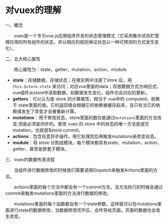 # 对vuex的理解

一、概念

　　vuex是一个专为vue.js应用程序开发的状态管理模式（它采用集中式存贮管理应用的所有组件的状态，并以相应的规则保证状态以一种可预测的方式发生变化）。

二、五大核心属性

　　核心属性为：state，getter，mutation，action，module

- **state**：存储数据，存储状态；在根实例中注册了store 后，用 `this.$store.state` 来访问；对应vue里面的data；存放数据方式为响应式，vue组件从store中读取数据，如数据发生变化，组件也会对应的更新。
- **getters**：可以认为是 store 的计算属性，相当于 vue中的 computed，依赖于 state里面的值。它的返回值会根据它的依赖被缓存起来，且只有当它的依赖值发生了改变才会被重新计算。
- **mutations**：用于修改状态，store里面的数仅能通过`mutations`里面的方法改变,但是必须是同步的。更改 vuex 的 store 中的状态的唯一方法是提交 mutation，也就是$store.commit。
- **actions**：包含任意异步操作，用它处理完后再触发mutations来改变状态。
- **module**：将 store 分割成模块，每个模块都具有state、mutation、action、getter、甚至是嵌套子模块。

三、vuex的数据传递流程

　　当组件进行数据修改的时候我们需要调用Dispatch来触发Actions里面的方法。

　　actions里面的每个方法中都会有一个commit方法，当方法执行的时候会通过commit来触发mutations里面的方法进行数据的修改。　　

　　mutations里面的每个函数都会有一个state参数，这样就可以在mutations里面进行state的数据修改，当数据修改完毕后，会传导给页面。页面的数据也会发生改变。
